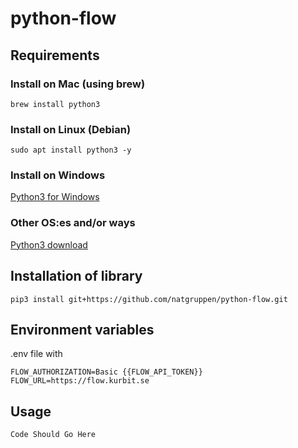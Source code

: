 # python-flow

## Requirements <br>

### Install on Mac (using brew)
```brew install python3``` <br>

### Install on Linux (Debian)
```sudo apt install python3 -y```

### Install on Windows
[Python3 for Windows](https://www.python.org/downloads/windows/)

### Other OS:es and/or ways
[Python3 download](https://www.python.org/downloads/)

## Installation of library
```pip3 install git+https://github.com/natgruppen/python-flow.git```

## Environment variables
.env file with

```FLOW_AUTHORIZATION=Basic {{FLOW_API_TOKEN}}``` <br>
```FLOW_URL=https://flow.kurbit.se```

## Usage

`Code
Should
Go
Here`
